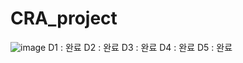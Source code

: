 # CRA_project
![image](https://github.com/user-attachments/assets/380cf62e-9671-4ce8-bdf0-72e2655ea602)
D1 : 완료
D2 : 완료
D3 : 완료
D4 : 완료
D5 : 완료
